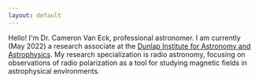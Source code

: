 ```yaml
---
layout: default
---
```


Hello! I'm Dr. Cameron Van Eck, professional astronomer. I am currently (May 2022) a research associate at the [Dunlap Institute for Astronomy and Astrophysics](http://www.dunlap.utoronto.ca/). My research specialization is radio astronomy, focusing on observations of radio polarization as a tool for studying magnetic fields in astrophysical environments.




